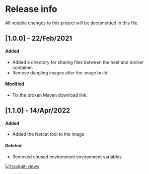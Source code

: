 # Release info

All notable changes to this project will be documented in this file.

## [1.0.0] - 22/Feb/2021
#### Added
* Added a directory for sharing files between the host and docker container.
* Remove dangling images after the image build.
#### Modified
* Fix the broken Maven download link.

## [1.1.0] - 14/Apr/2022
#### Added
* Added the Netcat tool to the image
#### Deleted
* Removed unused environment environment variables

<a href="https://trackgit.com"><img src="https://us-central1-trackgit-analytics.cloudfunctions.net/token/ping/kv444g8vf7bti919dcgk" alt="trackgit-views" /></a>
